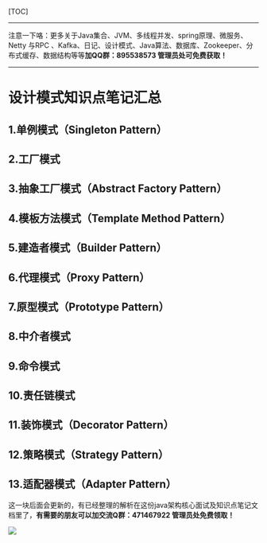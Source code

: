 [TOC]

------



注意一下咯：更多关于Java集合、JVM、多线程并发、spring原理、微服务、Netty 与RPC 、Kafka、日记、设计模式、Java算法、数据库、Zookeeper、分布式缓存、数据结构等等**加QQ群：895538573 管理员处可免费获取！**

------



# 设计模式知识点笔记汇总

## 1.单例模式（Singleton Pattern）

## 2.工厂模式

## 3.抽象工厂模式（Abstract Factory Pattern）

## 4.模板方法模式（Template Method Pattern）

## 5.建造者模式（Builder Pattern）

## 6.代理模式（Proxy Pattern）

## 7.原型模式（Prototype Pattern）

## 8.中介者模式

## 9.命令模式

## 10.责任链模式

## 11.装饰模式（Decorator Pattern）

## 12.策略模式（Strategy Pattern）

## 13.适配器模式（Adapter Pattern）

这一块后面会更新的，有已经整理的解析在这份java架构核心面试及知识点笔记文档里了，**有需要的朋友可以加交流Q群：471467922 管理员处免费领取！**

![](https://upload-images.jianshu.io/upload_images/11474088-a6f003ad297d6e6d.png?imageMogr2/auto-orient/strip%7CimageView2/2/w/1240)
